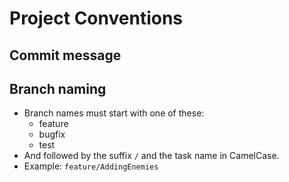 # Project Conventions

## Commit message

## Branch naming

* Branch names must start with one of these:
    * feature
    * bugfix
    * test
* And followed by the suffix `/` and the task name in CamelCase.
* Example: `feature/AddingEnemies`